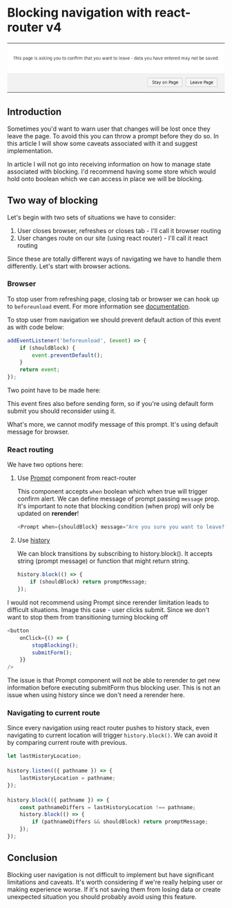 # Blocking navigation with react-router v4

![navigation prompt](./navigation-prompt.png)

## Introduction

Sometimes you'd want to warn user that changes will be lost once they leave the page. To avoid this you can throw a prompt before they do so. In this article I will show some caveats associated with it and suggest implementation.

In article I will not go into receiving information on how to manage state associated with blocking. I'd recommend having some store which would hold onto boolean which we can access in place we will be blocking.

## Two way of blocking

Let's begin with two sets of situations we have to consider:

1. User closes browser, refreshes or closes tab - I'll call it browser routing
1. User changes route on our site (using react router) - I'll call it react routing

Since these are totally different ways of navigating we have to handle them differently. Let's start with browser actions.

### Browser

To stop user from refreshing page, closing tab or browser we can hook up to `beforeunload` event. For more information see [documentation](https://developer.mozilla.org/en-US/docs/Web/API/Window/beforeunload_event).

To stop user from navigation we should prevent default action of this event as with code below:

```js
addEventListener('beforeunload', (event) => {
    if (shouldBlock) {
        event.preventDefault();
    }
    return event;
});
```

Two point have to be made here:

This event fires also before sending form, so if you're using default form submit you should reconsider using it.

What's more, we cannot modify message of this prompt. It's using default message for browser.

### React routing

We have two options here:

1.  Use [Prompt](https://github.com/ReactTraining/react-router/blob/master/packages/react-router/docs/api/Prompt.md) component from react-router

    This component accepts `when` boolean which when true will trigger confirm alert. We can define message of prompt passing `message` prop. It's important to note that blocking condition (when prop) will only be updated on **rerender**!

    ```js
    <Prompt when={shouldBlock} message="Are you sure you want to leave?" />
    ```

2.  Use [history](https://github.com/ReactTraining/history)

    We can block transitions by subscribing to history.block(). It accepts string (prompt message) or function that might return string.

    ```js
    history.block(() => {
        if (shouldBlock) return promptMessage;
    });
    ```

I would not recommend using Prompt since rerender limitation leads to difficult situations. Image this case - user clicks submit. Since we don't want to stop them from transitioning turning blocking off

```js
<button
    onClick={() => {
        stopBlocking();
        submitForm();
    }}
/>
```

The issue is that Prompt component will not be able to rerender to get new information before executing submitForm thus blocking user. This is not an issue when using history since we don't need a rerender here.

### Navigating to current route

Since every navigation using react router pushes to history stack, even navigating to current location will trigger `history.block()`. We can avoid it by comparing current route with previous.

```js
let lastHistoryLocation;

history.listen(({ pathname }) => {
    lastHistoryLocation = pathname;
});

history.block(({ pathname }) => {
    const pathnameDiffers = lastHistoryLocation !== pathname;
    history.block(() => {
        if (pathnameDiffers && shouldBlock) return promptMessage;
    });
});
```

## Conclusion

Blocking user navigation is not difficult to implement but have significant limitations and caveats. It's worth considering if we're really helping user or making experience worse. If it's not saving them from losing data or create unexpected situation you should probably avoid using this feature.
